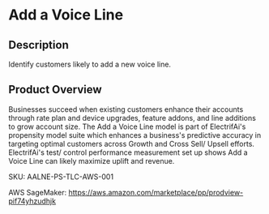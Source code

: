 #  Add a Voice Line

## Description
Identify customers likely to add a new voice line.

## Product Overview
Businesses succeed when existing customers enhance their accounts through rate plan and device upgrades, feature addons, and line additions to grow account size. The Add a Voice Line model is part of ElectrifAi's propensity model suite which enhances a business's predictive accuracy in targeting optimal customers across Growth and Cross Sell/ Upsell efforts. ElectrifAi's test/ control performance measurement set up shows Add a Voice Line can likely maximize uplift and revenue. 

SKU: AALNE-PS-TLC-AWS-001

AWS SageMaker: https://aws.amazon.com/marketplace/pp/prodview-pif74yhzudhjk
